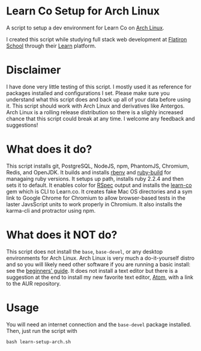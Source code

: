 # Learn Co Setup for Arch Linux
A script to setup a dev environment for Learn Co on [Arch Linux](https://www.archlinux.org).

I created this script while studying full stack web development at [Flatiron School](http://flatironschool.com/) through their [Learn](https://learn.co) platform. 

# Disclaimer
I have done very little testing of this script. I mostly used it as reference for packages installed and configurations I set. Please make sure you understand what this script does and back up all of your data before using it. This script should work with Arch Linux and derivatives like Antergos. Arch Linux is a rolling release distribution so there is a slighly increased chance that this script could break at any time. I welcome any feedback and suggestions!

# What does it do?
This script installs git, PostgreSQL, NodeJS, npm, PhantomJS, Chromium, Redis, and OpenJDK. It builds and installs [rbenv](https://github.com/rbenv/rbenv) and [ruby-build](https://github.com/rbenv/ruby-build) for managaing ruby versions. It setups up path, installs ruby 2.2.4 and then sets it to default. It enables color for [RSpec](https://github.com/dchelimsky/rspec) output and installs the [learn-co](https://github.com/learn-co/learn-co) gem which is CLI to Learn.co. It creates fake Mac OS directories and a sym link to Google Chrome for Chromium to allow browser-based tests in the laster JavsScript units to work properly in Chromium. It also installs the karma-cli and protractor using npm. 

# What does it NOT do?
This script does not install the `base`, `base-devel`, or any desktop environments for Arch Linux. Arch Linux is very much a do-it-yourself distro and so you will likely need other software if you are running a basic install: see the [beginners' guide](https://wiki.archlinux.org/index.php/Beginners'_guide).  It does not install a text editor but there is a suggestion at the end to install my new favorite text editor, [Atom](https://atom.io/), with a link to the AUR repository. 

# Usage
You will need an internet connection and the `base-devel` package installed. Then, just run the script with
```
bash learn-setup-arch.sh
```
